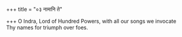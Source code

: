 +++
title = "०३ नामानि ते"

+++
O Indra, Lord of Hundred Powers, with all our songs we invocate  
     Thy names for triumph over foes.